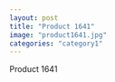 ```yaml
---
layout: post
title: "Product 1641"
image: "product1641.jpg"
categories: "category1"
---
```

Product 1641
